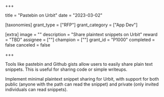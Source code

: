 +++

title = "Pastebin on Urbit"
date = "2023-03-02"

[taxonomies]
grant_type = ["RFP"]
grant_category = ["App Dev"]

[extra]
image = ""
description = "Share plaintext snippets on Urbit"
reward = "TBD"
assignee = [""]
champion = [""]
grant_id = "P1000"
completed = false
canceled = false

+++

Tools like pastebin and Github gists allow users to easily share plain text snippets. This is useful for sharing code or simple writeups.

Implement minimal plaintext snippet sharing for Urbit, with support for both public (anyone with the path can read the snippet) and private (only invited individuals can read snippets).
